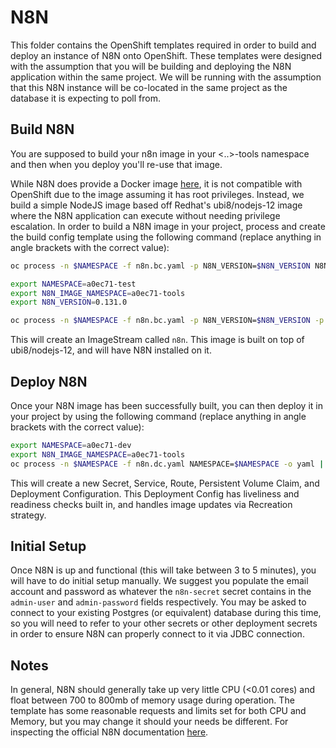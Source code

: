 # N8N

This folder contains the OpenShift templates required in order to build and deploy an instance of N8N onto OpenShift. These templates were designed with the assumption that you will be building and deploying the N8N application within the same project. We will be running with the assumption that this N8N instance will be co-located in the same project as the database it is expecting to poll from.

## Build N8N

You are supposed to build your n8n image in your <..>-tools namespace and then when you deploy you'll re-use that image.

While N8N does provide a Docker image [here](https://hub.docker.com/r/n8nio/n8n), it is not compatible with OpenShift due to the image assuming it has root privileges. Instead, we build a simple NodeJS image based off Redhat's ubi8/nodejs-12 image where the N8N application can execute without needing privilege escalation. In order to build a N8N image in your project, process and create the build config template using the following command (replace anything in angle brackets with the correct value):

```sh
oc process -n $NAMESPACE -f n8n.bc.yaml -p N8N_VERSION=$N8N_VERSION N8N_IMAGE_NAMESPACE=$N8N_IMAGE_NAMESPACE -o yaml | oc apply -n $NAMESPACE -f -

export NAMESPACE=a0ec71-test
export N8N_IMAGE_NAMESPACE=a0ec71-tools
export N8N_VERSION=0.131.0

oc process -n $NAMESPACE -f n8n.bc.yaml -p N8N_VERSION=$N8N_VERSION -p N8N_IMAGE_NAMESPACE=$N8N_IMAGE_NAMESPACE -o yaml | oc apply -n $NAMESPACE -f -

```

This will create an ImageStream called `n8n`. This image is built on top of ubi8/nodejs-12, and will have N8N installed on it.

## Deploy N8N

Once your N8N image has been successfully built, you can then deploy it in your project by using the following command (replace anything in angle brackets with the correct value):

```sh
export NAMESPACE=a0ec71-dev
export N8N_IMAGE_NAMESPACE=a0ec71-tools
oc process -n $NAMESPACE -f n8n.dc.yaml NAMESPACE=$NAMESPACE -o yaml | oc apply -n $NAMESPACE -f -
```

This will create a new Secret, Service, Route, Persistent Volume Claim, and Deployment Configuration. This Deployment Config has liveliness and readiness checks built in, and handles image updates via Recreation strategy.

## Initial Setup

Once N8N is up and functional (this will take between 3 to 5 minutes), you will have to do initial setup manually. We suggest you populate the email account and password as whatever the `n8n-secret` secret contains in the `admin-user` and `admin-password` fields respectively. You may be asked to connect to your existing Postgres (or equivalent) database during this time, so you will need to refer to your other secrets or other deployment secrets in order to ensure N8N can properly connect to it via JDBC connection.

## Notes

In general, N8N should generally take up very little CPU (<0.01 cores) and float between 700 to 800mb of memory usage during operation. The template has some reasonable requests and limits set for both CPU and Memory, but you may change it should your needs be different. For inspecting the official N8N documentation [here](https://docs.n8n.io/).
